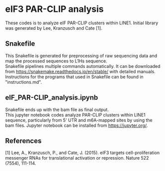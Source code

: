 # eIF3 PAR-CLIP analysis
These codes is to analyze eIF PAR-CLIP clusters within LINE1. Initial library was generated by Lee, Kranzusch and Cate [1]. 

## Snakefile
This Snakefile is generated for preprocessing of raw sequencing data and map the processed sequences to L1Hs sequence.  
Snakefile pipelines multiple commands automatically. It can be downloaded from https://snakemake.readthedocs.io/en/stable/ with detailed manuals.  
Instructions for the programs that used in Snakefile can be found in "instructions.md". 

## eIF_PAR-CLIP_analysis.ipynb
Snakefile ends up with the bam file as final output.  
This jupyter notebook codes analyze PAR-CLIP clusters within LINE1 sequence, particularly from 5' UTR and m6A-mapped sites by using the bam files. Jupyter notebook can be installed from https://jupyter.org/. 

## References
[1] Lee, A., Kranzusch, P., and Cate, J. (2015). eIF3 targets cell-proliferation messenger RNAs for translational activation or repression. Nature 522 (7554), 111-114. 
